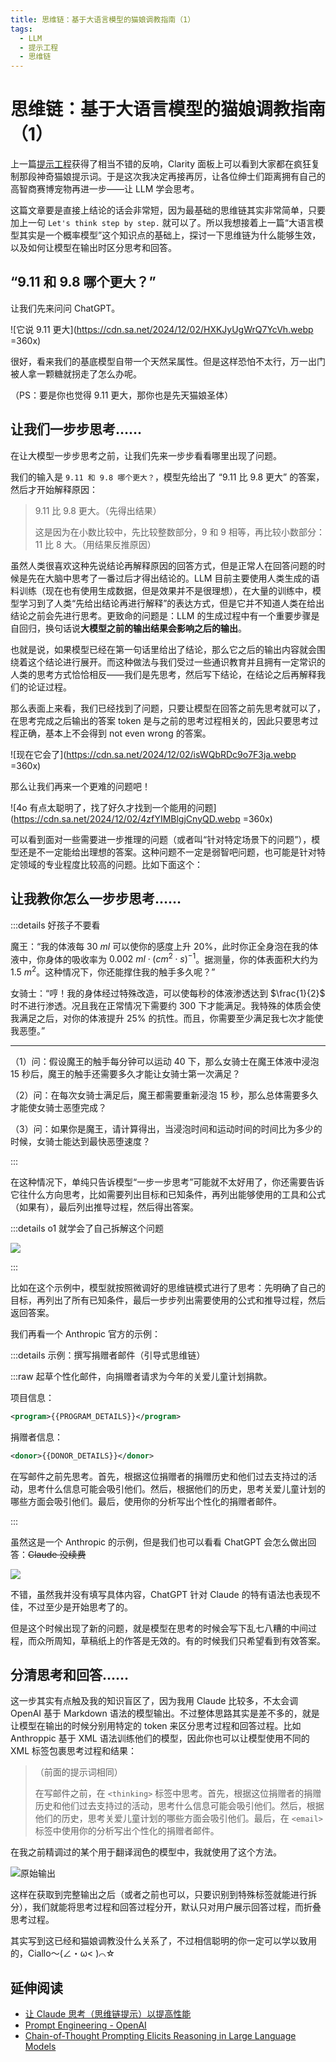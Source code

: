 ```yaml
---
title: 思维链：基于大语言模型的猫娘调教指南（1）
tags:
  - LLM
  - 提示工程
  - 思维链
---
```


# 思维链：基于大语言模型的猫娘调教指南（1）

上一篇[提示工程](./000-prompt-engineering)获得了相当不错的反响，Clarity 面板上可以看到大家都在疯狂复制那段神奇猫娘提示词。于是这次我决定再接再厉，让各位绅士们距离拥有自己的高智商赛博宠物再进一步——让 LLM 学会思考。

这篇文章要是直接上结论的话会非常短，因为最基础的思维链其实非常简单，只要加上一句 `Let's think step by step.` 就可以了。所以我想接着上一篇“大语言模型其实是一个概率模型”这个知识点的基础上，探讨一下思维链为什么能够生效，以及如何让模型在输出时区分思考和回答。

## “9.11 和 9.8 哪个更大？”

让我们先来问问 ChatGPT。

![它说 9.11 更大](https://cdn.sa.net/2024/12/02/HXKJyUgWrQ7YcVh.webp =360x)

很好，看来我们的基底模型自带一个天然呆属性。但是这样恐怕不太行，万一出门被人拿一颗糖就拐走了怎么办呢。

（PS：要是你也觉得 9.11 更大，那你也是先天猫娘圣体）

## 让我们一步步思考……

在让大模型一步步思考之前，让我们先来一步步看看哪里出现了问题。

我们的输入是 `9.11 和 9.8 哪个更大？`，模型先给出了 “9.11 比 9.8 更大” 的答案，然后才开始解释原因：

> 9.11 比 9.8 更大。（先得出结果）
>
> 这是因为在小数比较中，先比较整数部分，9 和 9 相等，再比较小数部分：11 比 8 大。（用结果反推原因）

虽然人类很喜欢这种先说结论再解释原因的回答方式，但是正常人在回答问题的时候是先在大脑中思考了一番过后才得出结论的。LLM 目前主要使用人类生成的语料训练（现在也有使用生成数据，但是效果并不是很理想），在大量的训练中，模型学习到了人类“先给出结论再进行解释”的表达方式，但是它并不知道人类在给出结论之前会先进行思考。更致命的问题是：LLM 的生成过程中有一个重要步骤是自回归，换句话说**大模型之前的输出结果会影响之后的输出**。

也就是说，如果模型已经在第一句话里给出了结论，那么它之后的输出内容就会围绕着这个结论进行展开。而这种做法与我们受过一些通识教育并且拥有一定常识的人类的思考方式恰恰相反——我们是先思考，然后写下结论，在结论之后再解释我们的论证过程。

那么表面上来看，我们已经找到了问题，只要让模型在回答之前先思考就可以了，在思考完成之后输出的答案 token 是与之前的思考过程相关的，因此只要思考过程正确，基本上不会得到 not even wrong 的答案。

![现在它会了](https://cdn.sa.net/2024/12/02/isWQbRDc9o7F3ja.webp =360x)

那么让我们再来一个更难的问题吧！

![4o 有点太聪明了，找了好久才找到一个能用的问题](https://cdn.sa.net/2024/12/02/4zfYIMBlgjCnyQD.webp =360x)

可以看到面对一些需要进一步推理的问题（或者叫“针对特定场景下的问题”），模型还是不一定能给出理想的答案。这种问题不一定是弱智吧问题，也可能是针对特定领域的专业程度比较高的问题。比如下面这个：

## 让我教你怎么一步步思考……

:::details 好孩子不要看

魔王：“我的体液每 $30\ ml$ 可以使你的感度上升 $20\%$，此时你正全身泡在我的体液中，你身体的吸收率为 $0.002\ ml \cdot (cm^2 \cdot s)^{-1}$。据测量，你的体表面积大约为 $1.5\ m^2$。这种情况下，你还能撑住我的触手多久呢？”

女骑士：“哼！我的身体经过特殊改造，可以使每秒的体液渗透达到 $\frac{1}{2}$ 时不进行渗透。况且我在正常情况下需要约 $300$ 下才能满足。我特殊的体质会使我满足之后，对你的体液提升 $25\%$ 的抗性。而且，你需要至少满足我七次才能使我恶堕。”

---

（1）问：假设魔王的触手每分钟可以运动 $40$ 下，那么女骑士在魔王体液中浸泡 $15$ 秒后，魔王的触手还需要多久才能让女骑士第一次满足？

（2）问：在每次女骑士满足后，魔王都需要重新浸泡 $15$ 秒，那么总体需要多久才能使女骑士恶堕完成？

（3）问：如果你是魔王，请计算得出，当浸泡时间和运动时间的时间比为多少的时候，女骑士能达到最快恶堕速度？

:::

在这种情况下，单纯只告诉模型“一步一步思考”可能就不太好用了，你还需要告诉它往什么方向思考，比如需要列出目标和已知条件，再列出能够使用的工具和公式（如果有），最后列出推导过程，然后得出答案。

:::details o1 就学会了自己拆解这个问题

![](https://cdn.sa.net/2024/12/02/jDr3vWumbaSFxhA.webp)

:::

比如在这个示例中，模型就按照微调好的思维链模式进行了思考：先明确了自己的目标，再列出了所有已知条件，最后一步步列出需要使用的公式和推导过程，然后返回答案。

我们再看一个 Anthropic 官方的示例：

:::details 示例：撰写捐赠者邮件（引导式思维链）

:::raw
起草个性化邮件，向捐赠者请求为今年的关爱儿童计划捐款。

项目信息：

```xml
<program>{{PROGRAM_DETAILS}}</program>

```

捐赠者信息：

```xml
<donor>{{DONOR_DETAILS}}</donor>
```

在写邮件之前先思考。首先，根据这位捐赠者的捐赠历史和他们过去支持过的活动，思考什么信息可能会吸引他们。然后，根据他们的历史，思考关爱儿童计划的哪些方面会吸引他们。最后，使用你的分析写出个性化的捐赠者邮件。

:::

虽然这是一个 Anthropic 的示例，但是我们也可以看看 ChatGPT 会怎么做出回答：~~Claude 没续费~~

![](https://cdn.sa.net/2024/12/02/NQa9IGjYLxROEg7.webp)

不错，虽然我并没有填写具体内容，ChatGPT 针对 Claude 的特有语法也表现不佳，不过至少是开始思考了的。

但是这个时候出现了新的问题，就是模型在思考的时候会写下乱七八糟的中间过程，而众所周知，草稿纸上的作答是无效的。有的时候我们只希望看到有效答案。

## 分清思考和回答……

这一步其实有点触及我的知识盲区了，因为我用 Claude 比较多，不太会调 OpenAI 基于 Markdown 语法的模型输出。不过整体思路其实是差不多的，就是让模型在输出的时候分别用特定的 token 来区分思考过程和回答过程。比如 Anthroppic 基于 XML 语法训练他们的模型，因此你也可以让模型使用不同的 XML 标签包裹思考过程和结果：

> （前面的提示词相同）
>
> 在写邮件之前，在 `<thinking>` 标签中思考。首先，根据这位捐赠者的捐赠历史和他们过去支持过的活动，思考什么信息可能会吸引他们。然后，根据他们的历史，思考关爱儿童计划的哪些方面会吸引他们。最后，在 `<email>` 标签中使用你的分析写出个性化的捐赠者邮件。

在我之前精调过的某个用于翻译润色的模型中，我就使用了这个方法。

![原始输出](https://cdn.sa.net/2024/12/02/rwbQv6tLcXdshOG.webp)

这样在获取到完整输出之后（或者之前也可以，只要识别到特殊标签就能进行拆分），我们就能将思考过程和回答过程分开，默认只对用户展示回答过程，而折叠思考过程。

其实写到这已经和猫娘调教没什么关系了，不过相信聪明的你一定可以学以致用的，Ciallo～(∠・ω< )⌒☆

## 延伸阅读

- [让 Claude 思考（思维链提示）以提高性能](https://docs.anthropic.com/zh-CN/docs/build-with-claude/prompt-engineering/chain-of-thought)
- [Prompt Engineering - OpenAI](https://platform.openai.com/docs/guides/prompt-engineering#tactic-specify-the-steps-required-to-complete-a-task)
- [Chain-of-Thought Prompting Elicits Reasoning in Large Language Models](https://arxiv.org/abs/2201.11903)

